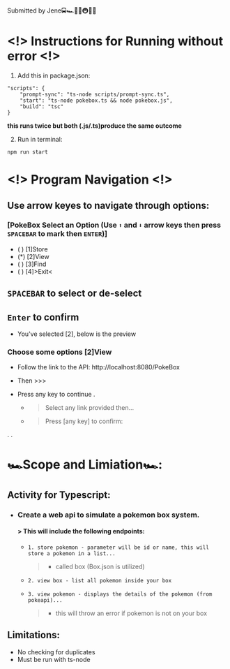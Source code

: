Submitted by Jene🚍🏎🚉🚅🚇🚃🚋

# <!> Instructions for Running without error <!>            
                                                                
  1. Add this in package.json:                                   
                                                                  
    "scripts": {                                                  
        "prompt-sync": "ts-node scripts/prompt-sync.ts",         
        "start": "ts-node pokebox.ts && node pokebox.js",                
        "build": "tsc"                                            
    }                                                             
  **this runs twice but both (.js/.ts)produce the same outcome**
    
  2. Run in terminal: 
    
    npm run start

# <!> Program Navigation <!> 

## Use arrow keyes to navigate through options:

### [PokeBox Select an Option (Use `⬆` and `⬇` arrow keys then press `SPACEBAR` to mark then `ENTER`)]
*   ( ) [1]Store
*   (*) [2]View
*   ( ) [3]Find
*   ( ) [4]>Exit<

 ## `SPACEBAR` to select or de-select
 ##  `Enter` to confirm

* You've selected [2], below is the preview
### Choose some options [2]View 
* Follow the link to the API: http://localhost:8080/PokeBox 
* Then >>>
* Press any key to continue . 
  
  * > Select any link provided then...
  * > Press [any key] to confirm:

. . 

                                                             
 # 🏎Scope and Limiation🏎:
 
  ## Activity for Typescript:
  
 * ### Create a web api to simulate a pokemon box system. 
    ####  > This will include the following endpoints:
  
   *     1. store pokemon - parameter will be id or name, this will store a pokemon in a list...
     >  - called box (Box.json is utilized)
   *     2. view box - list all pokemon inside your box
   *     3. view pokemon - displays the details of the pokemon (from pokeapi)...
     >   - this will throw an error if pokemon is not on your box
  
 ##  Limitations:
 * No checking for duplicates
 * Must be run with ts-node


  
